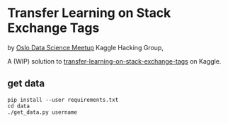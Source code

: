 # Transfer Learning on Stack Exchange Tags

by
[Oslo Data Science Meetup](https://www.meetup.com/Oslo-Data-Science/)
Kaggle Hacking Group,

A (WIP) solution to [transfer-learning-on-stack-exchange-tags](https://www.kaggle.com/c/transfer-learning-on-stack-exchange-tags/) on Kaggle.


## get data

```
pip install --user requirements.txt
cd data
./get_data.py username
```
